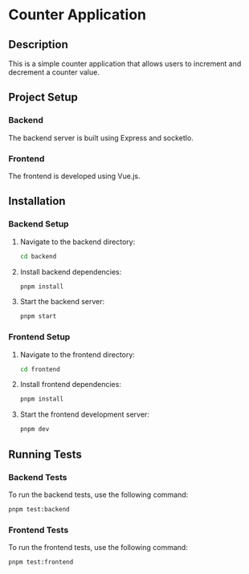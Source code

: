 # Counter Application

## Description
This is a simple counter application that allows users to increment and decrement a counter value.

## Project Setup

### Backend

The backend server is built using Express and socketIo.

### Frontend

The frontend is developed using Vue.js.

## Installation

### Backend Setup

1. Navigate to the backend directory:
    ```sh
    cd backend
    ```

2. Install backend dependencies:
    ```sh
    pnpm install
    ```

3. Start the backend server:
    ```sh
    pnpm start
    ```

### Frontend Setup

1. Navigate to the frontend directory:
    ```sh
    cd frontend
    ```

2. Install frontend dependencies:
    ```sh
    pnpm install
    ```

3. Start the frontend development server:
    ```sh
    pnpm dev
    ```

## Running Tests

### Backend Tests

To run the backend tests, use the following command:
```sh
pnpm test:backend
```

### Frontend Tests

To run the frontend tests, use the following command:
```sh
pnpm test:frontend

